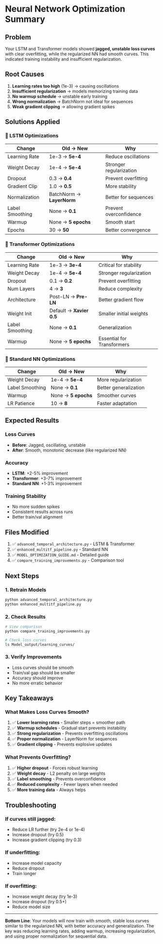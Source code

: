 # Neural Network Optimization Summary

## Problem
Your LSTM and Transformer models showed **jagged, unstable loss curves** with clear overfitting, while the regularized NN had smooth curves. This indicated training instability and insufficient regularization.

## Root Causes
1. **Learning rates too high** (1e-3) → causing oscillations
2. **Insufficient regularization** → models memorizing training data
3. **No warmup schedule** → unstable early training
4. **Wrong normalization** → BatchNorm not ideal for sequences
5. **Weak gradient clipping** → allowing gradient spikes

## Solutions Applied

### 🔧 LSTM Optimizations
| Change | Old → New | Why |
|--------|-----------|-----|
| Learning Rate | 1e-3 → **5e-4** | Reduce oscillations |
| Weight Decay | 1e-4 → **5e-4** | Stronger regularization |
| Dropout | 0.3 → **0.4** | Prevent overfitting |
| Gradient Clip | 1.0 → **0.5** | More stability |
| Normalization | BatchNorm → **LayerNorm** | Better for sequences |
| Label Smoothing | None → **0.1** | Prevent overconfidence |
| Warmup | None → **5 epochs** | Smooth start |
| Epochs | 30 → **50** | Better convergence |

### 🔧 Transformer Optimizations
| Change | Old → New | Why |
|--------|-----------|-----|
| Learning Rate | 1e-3 → **3e-4** | Critical for stability |
| Weight Decay | 1e-4 → **5e-4** | Stronger regularization |
| Dropout | 0.1 → **0.2** | Prevent overfitting |
| Num Layers | 4 → **3** | Reduce complexity |
| Architecture | Post-LN → **Pre-LN** | Better gradient flow |
| Weight Init | Default → **Xavier 0.5** | Smaller initial weights |
| Label Smoothing | None → **0.1** | Generalization |
| Warmup | None → **5 epochs** | Essential for Transformers |

### 🔧 Standard NN Optimizations
| Change | Old → New | Why |
|--------|-----------|-----|
| Weight Decay | 1e-4 → **5e-4** | More regularization |
| Label Smoothing | None → **0.1** | Better generalization |
| Warmup | None → **5 epochs** | Smoother curves |
| LR Patience | 10 → **8** | Faster adaptation |

## Expected Results

### Loss Curves
- **Before**: Jagged, oscillating, unstable
- **After**: Smooth, monotonic decrease (like regularized NN)

### Accuracy
- **LSTM**: +2-5% improvement
- **Transformer**: +3-7% improvement  
- **Standard NN**: +1-3% improvement

### Training Stability
- No more sudden spikes
- Consistent results across runs
- Better train/val alignment

## Files Modified
1. ✅ `advanced_temporal_architecture.py` - LSTM & Transformer
2. ✅ `enhanced_multitf_pipeline.py` - Standard NN
3. ✅ `MODEL_OPTIMIZATION_GUIDE.md` - Detailed guide
4. ✅ `compare_training_improvements.py` - Comparison tool

## Next Steps

### 1. Retrain Models
```bash
python advanced_temporal_architecture.py
python enhanced_multitf_pipeline.py
```

### 2. Check Results
```bash
# View comparison
python compare_training_improvements.py

# Check loss curves
ls Model_output/learning_curves/
```

### 3. Verify Improvements
- Loss curves should be smooth
- Train/val gap should be smaller
- Accuracy should improve
- No more erratic behavior

## Key Takeaways

### What Makes Loss Curves Smooth?
1. ✅ **Lower learning rates** - Smaller steps = smoother path
2. ✅ **Warmup schedules** - Gradual start prevents instability
3. ✅ **Strong regularization** - Prevents overfitting oscillations
4. ✅ **Proper normalization** - LayerNorm for sequences
5. ✅ **Gradient clipping** - Prevents explosive updates

### What Prevents Overfitting?
1. ✅ **Higher dropout** - Forces robust learning
2. ✅ **Weight decay** - L2 penalty on large weights
3. ✅ **Label smoothing** - Prevents overconfidence
4. ✅ **Reduced complexity** - Fewer layers when needed
5. ✅ **More training data** - Always helps

## Troubleshooting

### If curves still jagged:
- Reduce LR further (try 2e-4 or 1e-4)
- Increase dropout (try 0.5)
- Increase gradient clipping (try 0.3)

### If underfitting:
- Increase model capacity
- Reduce dropout
- Train longer

### If overfitting:
- Increase weight decay (try 1e-3)
- Increase dropout (try 0.5+)
- Reduce model size

---

**Bottom Line**: Your models will now train with smooth, stable loss curves similar to the regularized NN, with better accuracy and generalization. The key was reducing learning rates, adding warmup, increasing regularization, and using proper normalization for sequential data.
